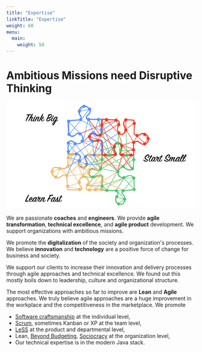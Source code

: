 ```yaml
---
title: "Expertise"
linkTitle: "Expertise"
weight: 60
menu:
  main:
    weight: 50
---
```


# Ambitious Missions need Disruptive Thinking
![Think Big, Start Small, Learn Fast](pics/ThinkBig-StartSmall-LearnFast.png)

We are passionate **coaches** and **engineers**. We provide **agile transformation**, **technical excellence**, and **agile product** development.
We support organizations with ambitious missions.

We promote the **digitalization** of the society and organization's processes.
We believe **innovation** and **technology** are a positive force of change for business and society.

We support our clients to increase their innovation and delivery processes through agile approaches and technical excellence.
We found out this mostly boils down to leadership, culture and organizational structure.

The most effective approaches so far to improve are **Lean** and **Agile** approaches.
We truly believe agile approaches are a huge improvement in the workplace and the competitiveness in the marketplace.
We promote

- [Software craftsmanship](https://manifesto.softwarecraftsmanship.org/) at the individual level,
- [Scrum](https://scrumguides.org/scrum-guide.html), sometimes Kanban or XP at the team level,
- [LeSS](https://less.works/less/framework) at the product and departmental level,
- Lean, [Beyond Budgeting](https://bbrt.org/), [Sociocracy](https://sociocracy30.org/) at the organization level,
- Our technical expertise is in the modern Java stack.
